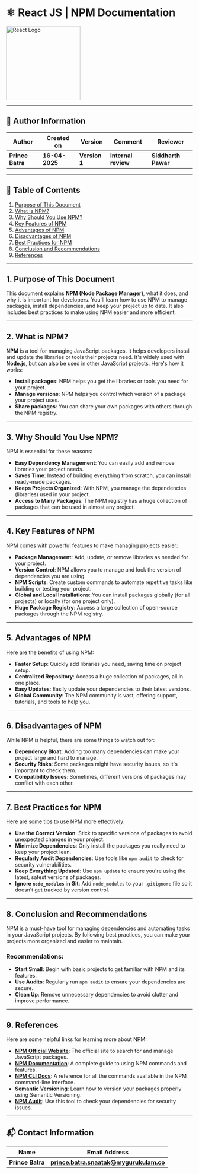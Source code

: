 
# ⚛️ React JS | NPM Documentation

<img src="https://upload.wikimedia.org/wikipedia/commons/a/a7/React-icon.svg" alt="React Logo" width="200"/>

---

## 👤 **Author Information**
| **Author** | **Created on** | **Version**  | **Comment** | **Reviewer** |
|------------|----------------|--------------|-------------|--------------|
| **Prince Batra**   | **16-04-2025**   | **Version 1** | **Internal review** | **Siddharth Pawar** |

 ---
 
## 📜 Table of Contents

1. [Purpose of This Document](#1-purpose-of-this-document)  
2. [ What is NPM?](#2-what-is-npm)  
3. [Why Should You Use NPM?](#3-why-should-you-use-npm)  
4. [Key Features of NPM](#4-key-features-of-npm)  
5. [Advantages of NPM](#5-advantages-of-npm)  
6. [Disadvantages of NPM](#6-disadvantages-of-npm)  
7. [Best Practices for NPM](#7-best-practices-for-npm)  
8. [Conclusion and Recommendations](#8-conclusion-and-recommendations)  
9. [References](#9-references)
    
---

## 1. Purpose of This Document

This document explains **NPM (Node Package Manager)**, what it does, and why it is important for developers. You'll learn how to use NPM to manage packages, install dependencies, and keep your project up to date. It also includes best practices to make using NPM easier and more efficient.

---

## 2. What is NPM?

**NPM** is a tool for managing JavaScript packages. It helps developers install and update the libraries or tools their projects need. It's widely used with **Node.js**, but can also be used in other JavaScript projects. Here's how it works:

- **Install packages**: NPM helps you get the libraries or tools you need for your project.
- **Manage versions**: NPM helps you control which version of a package your project uses.
- **Share packages**: You can share your own packages with others through the NPM registry.

---

## 3. Why Should You Use NPM?

NPM is essential for these reasons:

- **Easy Dependency Management**: You can easily add and remove libraries your project needs.
- **Saves Time**: Instead of building everything from scratch, you can install ready-made packages.
- **Keeps Projects Organized**: With NPM, you manage the dependencies (libraries) used in your project.
- **Access to Many Packages**: The NPM registry has a huge collection of packages that can be used in almost any project.

---

## 4. Key Features of NPM

NPM comes with powerful features to make managing projects easier:

- **Package Management**: Add, update, or remove libraries as needed for your project.
- **Version Control**: NPM allows you to manage and lock the version of dependencies you are using.
- **NPM Scripts**: Create custom commands to automate repetitive tasks like building or testing your project.
- **Global and Local Installations**: You can install packages globally (for all projects) or locally (for one project only).
- **Huge Package Registry**: Access a large collection of open-source packages through the NPM registry.

---

## 5. Advantages of NPM

Here are the benefits of using NPM:

- **Faster Setup**: Quickly add libraries you need, saving time on project setup.
- **Centralized Repository**: Access a huge collection of packages, all in one place.
- **Easy Updates**: Easily update your dependencies to their latest versions.
- **Global Community**: The NPM community is vast, offering support, tutorials, and tools to help you.

---

## 6. Disadvantages of NPM

While NPM is helpful, there are some things to watch out for:

- **Dependency Bloat**: Adding too many dependencies can make your project large and hard to manage.
- **Security Risks**: Some packages might have security issues, so it's important to check them.
- **Compatibility Issues**: Sometimes, different versions of packages may conflict with each other.

---

## 7. Best Practices for NPM

Here are some tips to use NPM more effectively:

- **Use the Correct Version**: Stick to specific versions of packages to avoid unexpected changes in your project.
- **Minimize Dependencies**: Only install the packages you really need to keep your project lean.
- **Regularly Audit Dependencies**: Use tools like `npm audit` to check for security vulnerabilities.
- **Keep Everything Updated**: Use `npm update` to ensure you're using the latest, safest versions of packages.
- **Ignore `node_modules` in Git**: Add `node_modules` to your `.gitignore` file so it doesn’t get tracked by version control.

---

## 8. Conclusion and Recommendations

NPM is a must-have tool for managing dependencies and automating tasks in your JavaScript projects. By following best practices, you can make your projects more organized and easier to maintain.

### Recommendations:
- **Start Small**: Begin with basic projects to get familiar with NPM and its features.
- **Use Audits**: Regularly run `npm audit` to ensure your dependencies are secure.
- **Clean Up**: Remove unnecessary dependencies to avoid clutter and improve performance.

---

## 9. References

Here are some helpful links for learning more about NPM:

- **[NPM Official Website](https://www.npmjs.com/)**: The official site to search for and manage JavaScript packages.
- **[NPM Documentation](https://docs.npmjs.com/)**: A complete guide to using NPM commands and features.
- **[NPM CLI Docs](https://docs.npmjs.com/cli/)**: A reference for all the commands available in the NPM command-line interface.
- **[Semantic Versioning](https://semver.org/)**: Learn how to version your packages properly using Semantic Versioning.
- **[NPM Audit](https://docs.npmjs.com/cli/v7/commands/npm-audit)**: Use this tool to check your dependencies for security issues.

---


## 📬 **Contact Information**
| **Name** | **Email Address**        |
|----------|--------------------------|
| **Prince Batra**  | **prince.batra.snaatak@mygurukulam.co**   |



